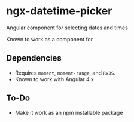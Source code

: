 # ngx-datetime-picker
Angular component for selecting dates and times

Known to work as a component for 

## Dependencies
- Requires `moment`, `moment-range`, and `RxJS`.
- Known to work with Angular 4.x

## To-Do
- Make it work as an npm installable package
